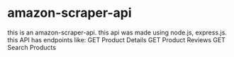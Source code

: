 # amazon-scraper-api
this is an amazon-scraper-api. this api was made using node.js, express.js. this API has endpoints like: GET Product Details GET Product Reviews GET Search Products

